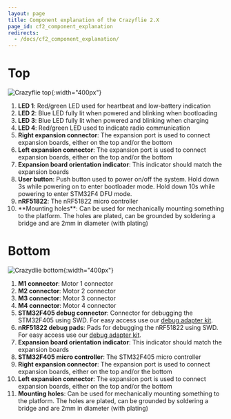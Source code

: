 ```yaml
---
layout: page
title: Component explanation of the Crazyflie 2.X
page_id: cf2_component_explanation
redirects:
  - /docs/cf2_component_explanation/
---
```


# Top

![Crazyflie top](/images/documentation/overview/legend_top.png){:width="400px"}

1.  **LED 1**: Red/green LED used for heartbeat and low-battery
    indication
2.  **LED 2**: Blue LED fully lit when powered and blinking when
    bootloading
3.  **LED 3**: Blue LED fully lit when powered and blinking when
    charging
4.  **LED 4**: Red/green LED used to indicate radio communication
5.  **Right expansion connector**: The expansion port is used to
    connect expansion boards, either on the top and/or the bottom
6.  **Left expansion connector**: The expansion port is used to
    connect expansion boards, either on the top and/or the bottom
7.  **Expansion board orientation indicator**: This indicator
    should match the expansion boards
8.  **User button**: Push button used to power on/off the system.
    Hold down 3s while powering on to enter bootloader mode. Hold down
    10s while powering to enter STM32F4 DFU mode.
9.  **nRF51822**: The nRF51822 micro controller
10. **Mounting holes\*\*: Can be used for mechanically mounting
    something to the platform. The holes are plated, can be grounded by
    soldering a bridge and are 2mm in diameter (with plating)

# Bottom

![Crazydlie bottom](/images/documentation/overview/legend_bottom.png){:width="400px"}

1.  **M1 connector**: Motor 1 connector
2.  **M2 connector**: Motor 2 connector
3.  **M3 connector**: Motor 3 connector
4.  **M4 connector**: Motor 4 connector
5.  **STM32F405 debug connector**: Connector for debugging the
    STM32F405 using SWD. For easy access use our [debug adapter
    kit](https://wiki.bitcraze.io/projects:crazyflie2:debugadapter:index).
6.  **nRF51822 debug pads**: Pads for debugging the nRF51822 using
    SWD. For easy access use our [debug adapter
    kit](https://wiki.bitcraze.io/projects:crazyflie2:debugadapter:index).
7.  **Expansion board orientation indicator**: This indicator
    should match the expansion boards
8.  **STM32F405 micro controller**: The STM32F405 micro controller
9.  **Right expansion connector**: The expansion port is used to
    connect expansion boards, either on the top and/or the bottom
10. **Left expansion connector**: The expansion port is used to
    connect expansion boards, either on the top and/or the bottom
11. **Mounting holes**: Can be used for mechanically mounting
    something to the platform. The holes are plated, can be grounded by
    soldering a bridge and are 2mm in diameter (with plating)
